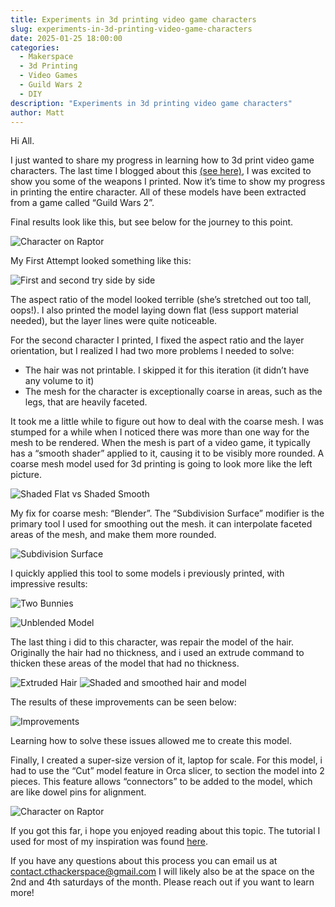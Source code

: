 ```yaml
---
title: Experiments in 3d printing video game characters
slug: experiments-in-3d-printing-video-game-characters
date: 2025-01-25 18:00:00
categories:
  - Makerspace
  - 3d Printing
  - Video Games
  - Guild Wars 2
  - DIY
description: "Experiments in 3d printing video game characters"
author: Matt
---
```


Hi All.

I just wanted to share my progress in learning how to 3d print video game characters. The last time I blogged about this [(see here)](https://cthacker.space/blog/wednesday-open-house-12-22-24/), I was excited to show you some of the weapons I printed. Now it’s time to show my progress in printing the entire character. All of these models have been extracted from a game called “Guild Wars 2”. 

Final results look like this, but see below for the journey to this point.

![Character on Raptor](/uploads/2025/01/character-on-raptor.jpg)

My First Attempt looked something like this:

![First and second try side by side](/uploads/2025/01/second-try.png)

The aspect ratio of the model looked terrible (she’s stretched out too tall, oops!). I also printed the model laying down flat (less support material needed), but the layer lines were quite noticeable.

For the second character I printed, I fixed the aspect ratio and the layer orientation, but I realized I had two more problems I needed to solve:

- The hair was not printable. I skipped it for this iteration (it didn’t have any volume to it)
- The mesh for the character is exceptionally coarse in areas, such as the legs, that are heavily faceted.

It took me a little while to figure out how to deal with the coarse mesh. I was stumped for a while when I noticed there was more than one way for the mesh to be rendered. When the mesh is part of a video game, it typically has a “smooth shader” applied to it, causing it to be visibly more rounded. A coarse mesh model used for 3d printing is going to look more like the left picture.

![Shaded Flat vs Shaded Smooth](/uploads/2025/01/shaded-flat-vs-smooth.png)

My fix for coarse mesh: “Blender”. The “Subdivision Surface” modifier is the primary tool I used for smoothing out the mesh. it can interpolate faceted areas of the mesh, and make them more rounded.

![Subdivision Surface](/uploads/2025/01/subdivision-surface.png)

I quickly applied this tool to some models i previously printed, with impressive results: 

![Two Bunnies](/uploads/2025/01/two-bunnies.png)

![Unblended Model](/uploads/2025/01/unblended-model.png)

The last thing i did to this character, was repair the model of the hair. Originally the hair had no thickness, and i used an extrude command to thicken these areas of the model that had no thickness.

![Extruded Hair](/uploads/2025/01/low-poly.png)
![Shaded and smoothed hair and model](/uploads/2025/01/shaded-and-smoothed-mesh.png)

The results of these improvements can be seen below:

![Improvements](/uploads/2025/01/final-results.png)

Learning how to solve these issues allowed me to create this model.

Finally, I created a super-size version of it, laptop for scale. For this model, i had to use the “Cut” model feature in Orca slicer, to section the model into 2 pieces. This feature allows “connectors” to be added to the model, which are like dowel pins for alignment.

![Character on Raptor](/uploads/2025/01/character-on-raptor.jpg)

If you got this far, i hope you enjoyed reading about this topic. The tutorial I used for most of my inspiration was found [here](https://stuff.tamius.net/sacred-texts/2024/09/18/how-to-print-your-guild-wars-2-character-or-any-game-really/).

If you have any questions about this process you can email us at [contact.cthackerspace@gmail.com](mailto:contact.cthackerspace@gmail.com) I will likely also be at the space on the 2nd and 4th saturdays of the month. Please reach out if you want to learn more!
